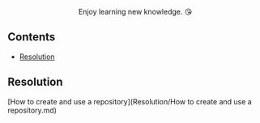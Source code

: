 <p align="center">
	Enjoy learning new knowledge. &#128536;
</p>



## Contents

- [Resolution](#Resolution)



## Resolution

[How to create and use a repository](Resolution/How to create and use a repository.md)
